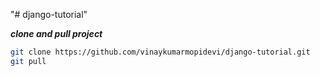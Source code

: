 "# django-tutorial" 

***clone and pull project***
```bash
git clone https://github.com/vinaykumarmopidevi/django-tutorial.git
git pull
```
